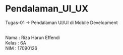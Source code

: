 # Pendalaman_UI_UX
Tugas-01 -> Pendalaman UI/UI di Mobile Development

<br>
Nama  : Riza Harun Effendi<br>
Kelas : 6A<br>
NIM   : 17090126<br>


